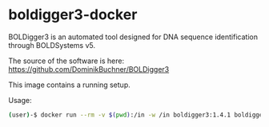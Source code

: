 # boldigger3-docker

BOLDigger3 is an automated tool designed for DNA sequence identification through BOLDSystems v5. 

The source of the software is here: https://github.com/DominikBuchner/BOLDigger3

This image contains a running setup.

Usage:

```bash
(user)-$ docker run --rm -v $(pwd):/in -w /in boldigger3:1.4.1 boldigger3 identify testdata/test_10.fasta --db 1 --mode 1
```

